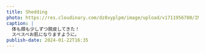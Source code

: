 ```yaml
---
title: Shedding
photo: https://res.cloudinary.com/dz8vyplpm/image/upload/v1711956780/IMG_8486_ij50bl.jpg
caption: |
  体も顔も少しずつ脱皮してきた！
  スベスベお肌になりますように。
publish-date: 2024-01-22T16:35
---
```

